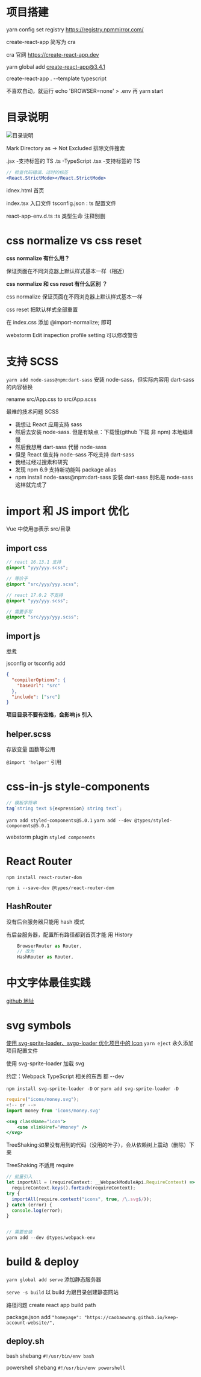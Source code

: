 # 项目搭建

yarn config set registry https://registry.npmmirror.com/

create-react-app 简写为 cra

cra 官网
https://create-react-app.dev

yarn global add create-react-app@3.4.1

create-react-app . --template typescript

不喜欢自动，就运行 echo 'BROWSER=none' > .env 再 yarn start

# 目录说明

![目录说明](https://p9-juejin.byteimg.com/tos-cn-i-k3u1fbpfcp/7938bb7a5bbd4da88573e89cc00b52cd~tplv-k3u1fbpfcp-watermark.image)

Mark Directory as -> Not Excluded 排除文件搜索

.jsx -支持标签的 TS
.ts -TypeScript
.tsx -支持标签的 TS

```jsx
// 检查代码错误、过时的标签
<React.StrictMode></React.StrictMode>
```

idnex.html 首页

index.tsx 入口文件
tsconfig.json : ts 配置文件

react-app-env.d.ts :ts 类型生命 注释别删

# css normalize vs css reset

**css normalize 有什么用？**

保证页面在不同浏览器上默认样式基本一样（相近）

**css normalize 和 css reset 有什么区别 ？**

css normalize 保证页面在不同浏览器上默认样式基本一样

css reset 把默认样式全部重置

在 index.css 添加 @import-normalize; 即可

webstorm Edit inspection profile setting 可以修改警告

# 支持 SCSS

`yarn add node-sass@npm:dart-sass` 安装 node-sass，但实际内容用 dart-sass 的内容替换

rename src/App.css to src/App.scss

最难的技术问题 SCSS

- 我想让 React 应用支持 sass
- 然后去安装 node-sass. 但是有缺点：下载慢(github 下载 非 npm) 本地编译慢
- 然后我想用 dart-sass 代替 node-sass
- 但是 React 值支持 node-sass 不吃支持 dart-sass
- 我经过经过搜素和研究
- 发现 npm 6.9 支持新功能叫 package alias
- npm install node-sass@npm:dart-sass 安装 dart-sass 别名是 node-sass 这样就完成了

# import 和 JS import 优化

Vue 中使用@表示 src/目录

## import css

```scss
// react 16.13.1 支持
@import "yyy/yyy.scss";

// 等价于
@import "src/yyy/yyy.scss";

// react 17.0.2 不支持
@import "yyy/yyy.scss";

// 需要手写
@import "src/yyy/yyy.scss";
```

## import js

[参考](https://create-react-app.dev/docs/importing-a-component#absolute-imports)

jsconfig or tsconfig add

```json
{
  "compilerOptions": {
    "baseUrl": "src"
  },
  "include": ["src"]
}
```

**项目目录不要有空格，会影响 js 引入**

## helper.scss

存放变量 函数等公用

`@import 'helper'` 引用

# css-in-js style-components

```js
// 模板字符串
tag`string text ${expression} string text`;
```

`yarn add styled-components@5.0.1`
`yarn add --dev @types/styled-components@5.0.1`

webstorm plugin `styled components`

# React Router

`npm install react-router-dom`

`npm i --save-dev @types/react-router-dom`

## HashRouter

没有后台服务器只能用 hash 模式

有后台服务器，配置所有路径都到首页才能 用 History

```jsx
    BrowserRouter as Router,
    // 改为
    HashRouter as Router,
```

# 中文字体最佳实践

[github 地址](https://github.com/zenozeng/fonts.css/)

# svg symbols

[使用 svg-sprite-loader、svgo-loader 优化项目中的 Icon](https://juejin.cn/post/6854573215646875655)
`yarn eject` 永久添加项目配置文件

使用 svg-sprite-loader 加载 svg

约定：Webpack TypeScript 相关的东西 都 --dev

`npm install svg-sprite-loader -D`
or
`yarn add svg-sprite-loader -D`

```jsx
require("icons/money.svg");
<!-- or -->
import money from 'icons/money.svg'

<svg className="icon">
    <use xlinkHref="#money" />
</svg>

```

TreeShaking:如果没有用到的代码（没用的叶子），会从依赖树上震动（删除）下来

TreeShaking 不适用 require

```jsx
// 批量引入
let importAll = (requireContext: __WebpackModuleApi.RequireContext) =>
  requireContext.keys().forEach(requireContext);
try {
  importAll(require.context("icons", true, /\.svg$/));
} catch (error) {
  console.log(error);
}


// 需要安装
yarn add --dev @types/webpack-env
```

# build & deploy

`yarn global add serve` 添加静态服务器

`serve -s build` 以 build 为跟目录创建静态网站

路径问题 create react app build path

package.json add
`"homepage": "https://caobaowang.github.io/keep-account-website/",`

## deploy.sh

bash shebang
`#!/usr/bin/env bash`

powershell shebang
`#!/usr/bin/env powershell`
